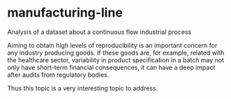 # manufacturing-line
Analysis of a dataset about a continuous flow industrial process

Aiming to obtain high levels of reproducibility is an important concern for any industry producing goods.
If these goods are, for example, related with the healthcare sector, variability in product specification in a batch may not only have short-term financial consequences, it can have a deep impact after audits from regulatory bodies.

Thus this topic is a very interesting topic to address.
